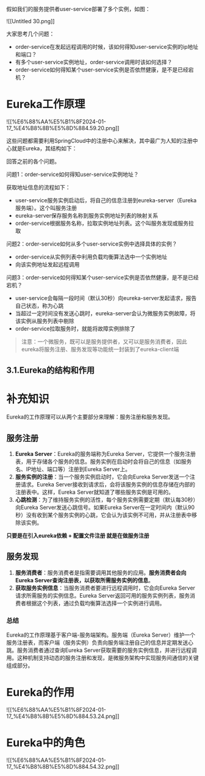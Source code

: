 假如我们的服务提供者user-service部署了多个实例，如图：

![[Untitled 30.png]]

大家思考几个问题：

- order-service在发起远程调用的时候，该如何得知user-service实例的ip地址和端口？
- 有多个user-service实例地址，order-service调用时该如何选择？
- order-service如何得知某个user-service实例是否依然健康，是不是已经宕机？

# Eureka工作原理

![[%E6%88%AA%E5%B1%8F2024-01-17_%E4%B8%8B%E5%8D%884.59.20.png]]

  

这些问题都需要利用SpringCloud中的注册中心来解决，其中最广为人知的注册中心就是Eureka，其结构如下：

回答之前的各个问题。

问题1：order-service如何得知user-service实例地址？

获取地址信息的流程如下：

- user-service服务实例启动后，将自己的信息注册到eureka-server（Eureka服务端）。这个叫服务注册
- eureka-server保存服务名称到服务实例地址列表的映射关系
- order-service根据服务名称，拉取实例地址列表。这个叫服务发现或服务拉取

问题2：order-service如何从多个user-service实例中选择具体的实例？

- order-service从实例列表中利用负载均衡算法选中一个实例地址
- 向该实例地址发起远程调用

问题3：order-service如何得知某个user-service实例是否依然健康，是不是已经宕机？

- user-service会每隔一段时间（默认30秒）向eureka-server发起请求，报告自己状态，称为心跳
- 当超过一定时间没有发送心跳时，eureka-server会认为微服务实例故障，将该实例从服务列表中剔除
- order-service拉取服务时，就能将故障实例排除了

> 注意：一个微服务，既可以是服务提供者，又可以是服务消费者，因此eureka将服务注册、服务发现等功能统一封装到了eureka-client端

## **3.1.Eureka的结构和作用**

# 补充知识

Eureka的工作原理可以从两个主要部分来理解：服务注册和服务发现。

## 服务注册

1. **Eureka Server**：Eureka的服务端称为Eureka Server，它提供一个服务注册表，用于存储各个服务的信息。服务实例在启动时会将自己的信息（如服务名、IP地址、端口等）注册到Eureka Server上。
2. **服务实例的注册**：当一个服务实例启动时，它会向Eureka Server发送一个注册请求。Eureka Server接收到请求后，会将该服务实例的信息存储在内部的注册表中。这样，Eureka Server就知道了哪些服务实例是可用的。
3. **心跳检测**：为了维持服务实例的活性，每个服务实例需要定期（默认每30秒）向Eureka Server发送心跳信号。如果Eureka Server在一定时间内（默认90秒）没有收到某个服务实例的心跳，它会认为该实例不可用，并从注册表中移除该实例。

**只要是在引入eureka依赖 + 配置文件注册 就是在做服务注册**

## 服务发现

1. **服务消费者**：服务消费者是指需要调用其他服务的应用。**服务消费者会向Eureka Server查询注册表，以获取所需服务实例的信息**。
2. **获取服务实例信息**：当服务消费者要进行远程调用时，它会向Eureka Server请求所需服务的实例信息。Eureka Server返回可用的服务实例列表，服务消费者根据这个列表，通过负载均衡算法选择一个实例进行调用。

### 总结

Eureka的工作原理基于客户端-服务端架构。服务端（Eureka Server）维护一个服务注册表，而客户端（服务实例）负责向服务端注册自己的信息并定期发送心跳。服务消费者通过查询Eureka Server获取需要的服务实例信息，并进行远程调用。这种机制支持动态的服务注册和发现，是微服务架构中实现服务间通信的关键组成部分。

# Eureka的作用

![[%E6%88%AA%E5%B1%8F2024-01-17_%E4%B8%8B%E5%8D%884.53.24.png]]

# Eureka中的角色

![[%E6%88%AA%E5%B1%8F2024-01-17_%E4%B8%8B%E5%8D%884.54.32.png]]